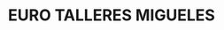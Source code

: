 ---
title: "EURO TALLERES MIGUELES"
url: /puente-genil/euro-talleres-migueles/
shop: Autowerkstatt
---